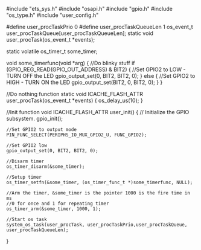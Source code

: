 
#include "ets_sys.h"
#include "osapi.h"
#include "gpio.h"
#include "os_type.h"
#include "user_config.h"

#define user_procTaskPrio        0
#define user_procTaskQueueLen    1
os_event_t    user_procTaskQueue[user_procTaskQueueLen];
static void user_procTask(os_event_t *events);

static volatile os_timer_t some_timer;


void some_timerfunc(void *arg)
{
    //Do blinky stuff
    if (GPIO_REG_READ(GPIO_OUT_ADDRESS) & BIT2)
    {
        //Set GPIO2 to LOW - TURN OFF the LED
        gpio_output_set(0, BIT2, BIT2, 0);
    }
    else
    {
        //Set GPIO2 to HIGH - TURN ON the LED
        gpio_output_set(BIT2, 0, BIT2, 0);
    }
}

//Do nothing function
static void ICACHE_FLASH_ATTR  user_procTask(os_event_t *events)
{
    os_delay_us(10);
}

//Init function 
void ICACHE_FLASH_ATTR user_init()
{
    // Initialize the GPIO subsystem.
    gpio_init();

    //Set GPIO2 to output mode
    PIN_FUNC_SELECT(PERIPHS_IO_MUX_GPIO2_U, FUNC_GPIO2);

    //Set GPIO2 low
    gpio_output_set(0, BIT2, BIT2, 0);

    //Disarm timer
    os_timer_disarm(&some_timer);

    //Setup timer
    os_timer_setfn(&some_timer, (os_timer_func_t *)some_timerfunc, NULL);

    //Arm the timer, &some_timer is the pointer 1000 is the fire time in ms
    //0 for once and 1 for repeating timer
    os_timer_arm(&some_timer, 1000, 1);
    
    //Start os task
    system_os_task(user_procTask, user_procTaskPrio,user_procTaskQueue, user_procTaskQueueLen);
}
